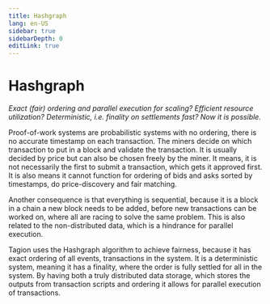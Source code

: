 ```yaml
---
title: Hashgraph
lang: en-US
sidebar: true
sidebarDepth: 0
editLink: true
---
```


# Hashgraph

_Exact (fair) ordering and parallel execution for scaling? Efficient resource utilization? Deterministic, i.e. finality on settlements fast? Now it is possible._

Proof-of-work systems are probabilistic systems with no ordering, there is no accurate timestamp on each transaction. The miners decide on which transaction to put in a block and validate the transaction. It is usually decided by price but can also be chosen freely by the miner. It means, it is not necessarily the first to submit a transaction, which gets it approved first. It is also means it cannot function for ordering of bids and asks sorted by timestamps, do price-discovery and fair matching. 

Another consequence is that everything is sequential, because it is a block in a chain a new block needs to be added, before new transactions can be worked on, where all are racing to solve the same problem. This is also related to the non-distributed data, which is a hindrance for parallel execution. 

Tagion uses the Hashgraph algorithm to achieve fairness, because it has exact ordering of all events, transactions in the system. It is a deterministic system, meaning it has a finality, where the order is fully settled for all in the system. By having both a truly distributed data storage, which stores the outputs from transaction scripts and ordering it allows for parallel execution of transactions. 
